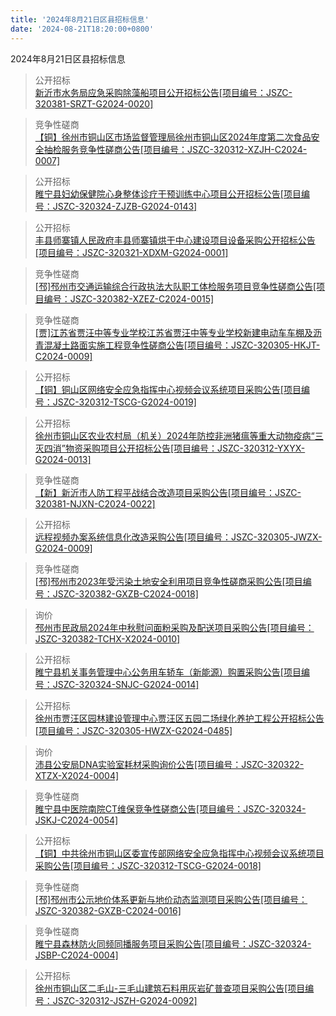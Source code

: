 ```yaml
---
title: '2024年8月21日区县招标信息'
date: '2024-08-21T18:20:00+0800'
---
```

2024年8月21日区县招标信息
<!--more-->
>公开招标<br>
>[新沂市水务局应急采购除藻船项目公开招标公告[项目编号：JSZC-320381-SRZT-G2024-0020]](http://czj.xz.gov.cn/Home/HomeDetails?type=0&articleid=aaaab363-2ac9-4114-960b-fb92a163aa42)

>竞争性磋商<br>
>[【铜】徐州市铜山区市场监督管理局徐州市铜山区2024年度第二次食品安全抽检服务竞争性磋商公告[项目编号：JSZC-320312-XZJH-C2024-0007]](http://czj.xz.gov.cn/Home/HomeDetails?type=0&articleid=8b29d48b-7e7b-46d3-bab4-63fd0da79ece)

>公开招标<br>
>[睢宁县妇幼保健院心身整体诊疗干预训练中心项目公开招标公告[项目编号：JSZC-320324-ZJZB-G2024-0143]](http://czj.xz.gov.cn/Home/HomeDetails?type=0&articleid=df8f62c4-ba22-4053-9e20-e1ced5d726b6)

>公开招标<br>
>[丰县师寨镇人民政府丰县师寨镇烘干中心建设项目设备采购公开招标公告[项目编号：JSZC-320321-XDXM-G2024-0001]](http://czj.xz.gov.cn/Home/HomeDetails?type=0&articleid=c9fa34ac-5f53-433a-a683-466f5e65b346)

>竞争性磋商<br>
>[[邳]邳州市交通运输综合行政执法大队职工体检服务项目竞争性磋商公告[项目编号：JSZC-320382-XZEZ-C2024-0015]](http://czj.xz.gov.cn/Home/HomeDetails?type=0&articleid=03f86359-962b-4ecd-b723-fa8ba62577a1)

>竞争性磋商<br>
>[[贾]江苏省贾汪中等专业学校江苏省贾汪中等专业学校新建电动车车棚及沥青混凝土路面实施工程竞争性磋商公告[项目编号：JSZC-320305-HKJT-C2024-0009]](http://czj.xz.gov.cn/Home/HomeDetails?type=0&articleid=c24617e0-e778-4c92-a51d-0e4eb799142c)

>公开招标<br>
>[ 【铜】铜山区网络安全应急指挥中心视频会议系统项目采购公告[项目编号：JSZC-320312-TSCG-G2024-0019]](http://czj.xz.gov.cn/Home/HomeDetails?type=0&articleid=f6a45bab-0520-45f9-8db5-1a830fa0be84)

>公开招标<br>
>[徐州市铜山区农业农村局（机关）2024年防控非洲猪瘟等重大动物疫病“三灭四消”物资采购项目公开招标公告[项目编号：JSZC-320312-YXYX-G2024-0013]](http://czj.xz.gov.cn/Home/HomeDetails?type=0&articleid=295eac5f-3f06-45fe-8e8a-dc73cc2b9dfe)

>竞争性磋商<br>
>[【新】新沂市人防工程平战结合改造项目采购公告[项目编号：JSZC-320381-NJXN-C2024-0022]](http://czj.xz.gov.cn/Home/HomeDetails?type=0&articleid=cfea7d04-3ef1-49dd-93ad-8fdd4e336f3c)

>公开招标<br>
>[远程视频办案系统信息化改造采购公告[项目编号：JSZC-320305-JWZX-G2024-0009]](http://czj.xz.gov.cn/Home/HomeDetails?type=0&articleid=d92e1b13-33ca-4041-9d61-0a253204453c)

>竞争性磋商<br>
>[[邳]邳州市2023年受污染土地安全利用项目竞争性磋商采购公告[项目编号：JSZC-320382-GXZB-C2024-0018]](http://czj.xz.gov.cn/Home/HomeDetails?type=0&articleid=27f9e102-468c-4530-b764-0954afdad77c)

>询价<br>
>[邳州市民政局2024年中秋慰问面粉采购及配送项目采购公告[项目编号：JSZC-320382-TCHX-X2024-0010]](http://czj.xz.gov.cn/Home/HomeDetails?type=0&articleid=f8c3f0cf-419b-46cc-afbf-3597e98e4111)

>公开招标<br>
>[睢宁县机关事务管理中心公务用车轿车（新能源）购置采购公告[项目编号：JSZC-320324-SNJC-G2024-0014]](http://czj.xz.gov.cn/Home/HomeDetails?type=0&articleid=5dbcb284-ddd3-460f-9a01-63d1906fed2d)

>公开招标<br>
>[徐州市贾汪区园林建设管理中心贾汪区五园二场绿化养护工程公开招标公告[项目编号：JSZC-320305-HWZX-G2024-0485]](http://czj.xz.gov.cn/Home/HomeDetails?type=0&articleid=5bb2cba2-0ba0-4c98-b4f9-334dc11b8978)

>询价<br>
>[沛县公安局DNA实验室耗材采购询价公告[项目编号：JSZC-320322-XTZX-X2024-0004]](http://czj.xz.gov.cn/Home/HomeDetails?type=0&articleid=cd46dd55-2098-4a9d-90d6-ea493d8b2701)

>竞争性磋商<br>
>[睢宁县中医院南院CT维保竞争性磋商公告[项目编号：JSZC-320324-JSKJ-C2024-0054]](http://czj.xz.gov.cn/Home/HomeDetails?type=0&articleid=ba2fb9c4-d6b3-403b-8174-e939ac8abad3)

>公开招标<br>
>[【铜】中共徐州市铜山区委宣传部网络安全应急指挥中心视频会议系统项目采购公告[项目编号：JSZC-320312-TSCG-G2024-0018]](http://czj.xz.gov.cn/Home/HomeDetails?type=0&articleid=3bb08bcb-03c4-4467-a465-feefa1f87be2)

>竞争性磋商<br>
>[[邳]邳州市公示地价体系更新与地价动态监测项目采购公告[项目编号：JSZC-320382-GXZB-C2024-0016]](http://czj.xz.gov.cn/Home/HomeDetails?type=0&articleid=3598b788-1a9e-4509-975e-8693f843100e)

>竞争性磋商<br>
>[睢宁县森林防火同频同播服务项目采购公告[项目编号：JSZC-320324-JSBP-C2024-0004]](http://czj.xz.gov.cn/Home/HomeDetails?type=0&articleid=52042cf2-5cd9-41f9-9c1c-e590aa993cbd)

>公开招标<br>
>[徐州市铜山区二毛山-三毛山建筑石料用灰岩矿普查项目采购公告[项目编号：JSZC-320312-JSZH-G2024-0092]](http://czj.xz.gov.cn/Home/HomeDetails?type=0&articleid=bc2101d4-536e-4058-a24e-b747663a5964)

